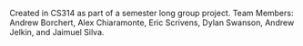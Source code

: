 Created in CS314 as part of a semester long group project. 
Team Members: Andrew Borchert, Alex Chiaramonte, Eric Scrivens, Dylan Swanson, Andrew Jelkin, and Jaimuel Silva.
